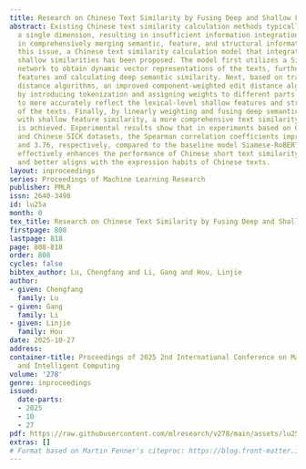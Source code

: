 ```yaml
---
title: Research on Chinese Text Similarity by Fusing Deep and Shallow Features
abstract: Existing Chinese text similarity calculation methods typically focus on
  a single dimension, resulting in insufficient information integration and difficulty
  in comprehensively merging semantic, feature, and structural information. To address
  this issue, a Chinese text similarity calculation model that integrates deep and
  shallow similarities has been proposed. The model first utilizes a Siamese neural
  network to obtain dynamic vector representations of the texts, further extracting
  features and calculating deep semantic similarity. Next, based on traditional edit
  distance algorithms, an improved component-weighted edit distance algorithm is designed
  by introducing tokenization and assigning weights to different parts of speech,
  to more accurately reflect the lexical-level shallow features and structural information
  of the texts. Finally, by linearly weighting and fusing deep semantic similarity
  with shallow feature similarity, a more comprehensive text similarity evaluation
  is achieved. Experimental results show that in experiments based on Chinese STS-B
  and Chinese SICK datasets, the Spearman correlation coefficients improved by 4.34
  and 3.76, respectively, compared to the baseline model Siamese-RoBERTa. This model
  effectively enhances the performance of Chinese short text similarity calculation
  and better aligns with the expression habits of Chinese texts.
layout: inproceedings
series: Proceedings of Machine Learning Research
publisher: PMLR
issn: 2640-3498
id: lu25a
month: 0
tex_title: Research on Chinese Text Similarity by Fusing Deep and Shallow Features
firstpage: 808
lastpage: 818
page: 808-818
order: 808
cycles: false
bibtex_author: Lu, Chengfang and Li, Gang and Hou, Linjie
author:
- given: Chengfang
  family: Lu
- given: Gang
  family: Li
- given: Linjie
  family: Hou
date: 2025-10-27
address:
container-title: Proceedings of 2025 2nd International Conference on Machine Learning
  and Intelligent Computing
volume: '278'
genre: inproceedings
issued:
  date-parts:
  - 2025
  - 10
  - 27
pdf: https://raw.githubusercontent.com/mlresearch/v278/main/assets/lu25a/lu25a.pdf
extras: []
# Format based on Martin Fenner's citeproc: https://blog.front-matter.io/posts/citeproc-yaml-for-bibliographies/
---
```

